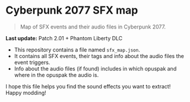 # Cyberpunk 2077 SFX map

> Map of SFX events and their audio files in Cyberpunk 2077.

**Last update:** Patch 2.01 + Phantom Liberty DLC

- This repository contains a file named `sfx_map.json`.
- It contains all SFX events, their tags and info about the audio files the event triggers.
- Info about the audio files (if found) includes in which opuspak and where in the opuspak the audio is.
  
I hope this file helps you find the sound effects you want to extract!  
Happy modding!
